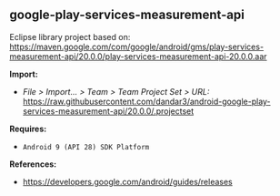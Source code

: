 ## google-play-services-measurement-api

Eclipse library project based on:<br/>
https://maven.google.com/com/google/android/gms/play-services-measurement-api/20.0.0/play-services-measurement-api-20.0.0.aar

**Import:**
- _File > Import... > Team > Team Project Set > URL:_<br/>
  https://raw.githubusercontent.com/dandar3/android-google-play-services-measurement-api/20.0.0/.projectset

**Requires:**
- `Android 9 (API 28) SDK Platform`

**References:**
- https://developers.google.com/android/guides/releases